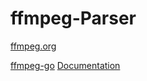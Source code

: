 # ffmpeg-Parser

[ffmpeg.org](https://ffmpeg.org/)

[ffmpeg-go](https://github.com/u2takey/ffmpeg-go) [Documentation](https://pkg.go.dev/github.com/u2takey/ffmpeg-go)

